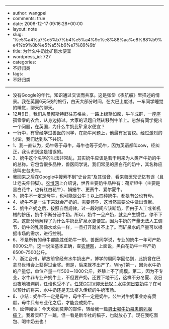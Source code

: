 - --
- author: wangpei
- comments: true
- date: 2006-12-17 09:16:28+00:00
- layout: note
- slug: '%e5%a4%a7%e5%b7%b4%e5%a4%9c%e8%88%aa%e8%88%b9%e4%b9%8b%e5%a5%b6%e7%89%9b'
- title: 为什么牛奶比矿泉水便宜
- wordpress_id: 727
- categories:
- 不好归类
- tags:
- 不好归类
- --
- 没有Google的年代，知识通过交谈而共享。这是张岱《夜航船》里描述的情景。我在英国6天5夜的旅行，白天大部分时间，在大巴上度过。一车同学睡觉的睡觉，聊天的聊天。
- 12月9日，我们从曼彻斯特赶往苏格兰，一路上绿草如席，牛羊成群，一座座孤零零的农舍，从身边掠过。大家的话题自然转移到牛羊上。忽然有同学提出一个问题，在英国，为什么牛奶比矿泉水便宜？
- 一行中，有曾经学过兽医的同学，在奶牛问题上，他最有发言权。经过激烈的讨论，我们达到以下共识。
- 1、我一直认为，奶牛等于母牛，母牛也等于奶牛，因为英语都叫cow，经纠正，我认识到这是错误的。
- 2、奶牛这个名字的叫法非常乱，其实奶牛应该是若干用来为人类产牛奶的牛的总称。它包含很多品种，兽医同学说，我们常见的黑白花的奶牛，其名称应该叫史台夫牛。
- 我回来之后在Google中搜索不到“史台夫”及其谐音，看来兽医兄记忆有误（且让老夫伸伸脚）。[农博网](http://media.aweb.com.cn/ebook/read2.jsp?bid=349&aid=7DDD49F5-AD5A-4085-83AE-32E0AE1D9364)上介绍说，世界主要奶牛品种有：荷斯坦牛（主要是黑白花牛，也有红白花牛）、娟姗牛、更赛牛、爱尔夏牛。
- 3、奶牛不一定是母牛，也可能是公牛！以上四种奶牛，都是有公也有母。
- 4、奶牛不是一生下来就会产奶的。需要怀孕，这当然需要公牛做出贡献。
- 5、奶牛产奶之后，按照自然规律，过一段时间应该断奶，但由于人工或者机械的挤压，奶牛不断分泌牛奶。所以，奶牛一旦产奶，就会产生惯性，停不下来。这部分地解释了为什么牛奶比矿泉水更便宜。因为牛奶的产量无法人工调节，奶牛的乳房像水龙头一样，一旦打开就关不上了。而矿泉水的产量可以根据市场的需求，进行控制。
- 6、不是所有的母牛都能胜任奶牛一职。兽医同学说，专业的奶牛一年可产奶8000公斤。这一说法基本正确，查[农博网](http://media.aweb.com.cn/ebook/read2.jsp?bid=349&aid=7DDD49F5-AD5A-4085-83AE-32E0AE1D9364)，上面说，黑白花奶牛一年产奶6500-7500公斤。
- 7、浙江台州，解放前曾经有水牛奶出产，博学的周同学回忆到，此奶曾在巴拿马世博会上获得过金奖。但是，后来就不出产了。Why?第一，因为水牛奶的产量低，单位产量一年500－1000公斤，养殖上不了规模。第二，因为不专业，水牛非专业产奶牛士，不但要产奶，还要下地干活，这样不分冬夏、没日没夜地被剥削，任谁也受不了。[任凭CCTV仰天长叹：水牛何日变奶牛](http://www.cctv.com/financial/jintudi/20021009/lianjie021011_1.html)？在可以预计的将来，水牛奶还是无法挤入传统的牛奶市场。
- 8、小结：奶牛不一定是母牛，母牛不一定是奶牛。公牛对牛奶事业亦有贡献，母牛只有专业化之后，才能变成奶牛。
- 9、延伸阅读：今天收到莫非的邮件，转给我一篇[男士喝牛奶易患前列腺癌？](http://news3.xinhuanet.com/food/2006-11/08/content_5300134.htm)。我着实吓了一跳，但一看是新华社的稿子，也就放心了。现在我吃面包、喝牛奶去也！
